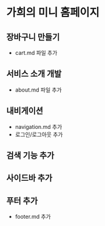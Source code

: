 # 가희의 미니 홈페이지

## 장바구니 만들기
- cart.md 파일 추가

## 서비스 소개 개발
- about.md 파일 추가 

## 내비게이션
- navigation.md 추가
- 로그인/로그아웃 추가

## 검색 기능 추가

## 사이드바 추가

## 푸터 추가 
- footer.md 추가